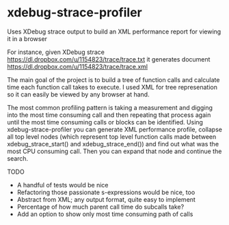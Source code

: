 xdebug-strace-profiler
======================

Uses XDebug strace output to build an XML performance report for viewing it in a browser

For instance, given XDebug strace https://dl.dropbox.com/u/1154823/trace/trace.txt it
generates document https://dl.dropbox.com/u/1154823/trace/trace.xml

The main goal of the project is to build a tree of function calls and calculate time each function call takes to execute. I used XML for tree represenation so it can easily be viewed by any browser at hand.

The most common profiling pattern is taking a measurement and digging into the most time consuming call and then repeating that process again until the most time consuming calls or blocks can be identified. Using xdebug-strace-profiler you can generate XML performance profile, collapse all top level nodes (which represent top level function calls made between xdebug_strace_start() and xdebug_strace_end()) and find out what was the most CPU consuming call. Then you can expand that node and continue the search.

TODO
* A handful of tests would be nice
* Refactoring those passionate s-expressions would be nice, too
* Abstract from XML; any output format, quite easy to implement
* Percentage of how much parent call time do subcalls take?
* Add an option to show only most time consuming path of calls